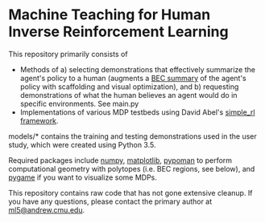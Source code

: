 # Machine Teaching for Human Inverse Reinforcement Learning

This repository primarily consists of 

* Methods of a) selecting demonstrations that effectively summarize the agent's policy to a human (augments a [BEC summary](https://arxiv.org/pdf/1805.07687.pdf) of the agent's policy with scaffolding and visual optimization), and b) requesting demonstrations of what the human believes an agent would do in specific environments. See main.py
* Implementations of various MDP testbeds using David Abel's [simple_rl framework](https://github.com/david-abel/simple_rl). 

models/* contains the training and testing demonstrations used in the user study, which were created using Python 3.5.

Required packages include [numpy](http://www.numpy.org/), [matplotlib](http://matplotlib.org/), [pypoman](https://github.com/stephane-caron/pypoman) to perform computational geometry with polytopes (i.e. BEC regions, see below), and [pygame](http://www.pygame.org/news) if you want to visualize some MDPs.

This repository contains raw code that has not gone extensive cleanup. If you have any questions, please contact the primary author at ml5@andrew.cmu.edu.

